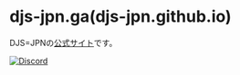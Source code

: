 # djs-jpn.ga(djs-jpn.github.io)
DJS=JPNの[公式サイト](https://djs-jpn.ga)です。

<div>
    <a href="https://discord.gg/DbTpjXV"><img src="https://discordapp.com/api/guilds/391390986770710528/embed.png" alt="Discord" /></a>
</div>

